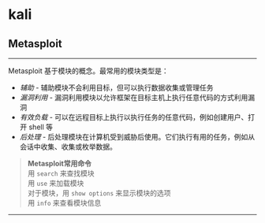 # kali


## Metasploit 

---

Metasploit 基于模块的概念。最常用的模块类型是：  
- *辅助* - 辅助模块不会利用目标，但可以执行数据收集或管理任务  
- *漏洞利用* - 漏洞利用模块以允许框架在目标主机上执行任意代码的方式利用漏洞  
- *有效负载* - 可以在远程目标上执行以执行任务的任意代码，例如创建用户、打开 shell 等  
- *后处理* - 后处理模块在计算机受到威胁后使用。它们执行有用的任务，例如从会话中收集、收集或枚举数据。  


> **Metasploit常用命令**  
>用 `search` 来查找模块  
>用 `use` 来加载模块  
>对于模块，用 `show options` 来显示模块的选项  
> 用 `info` 来查看模块信息
>


---

